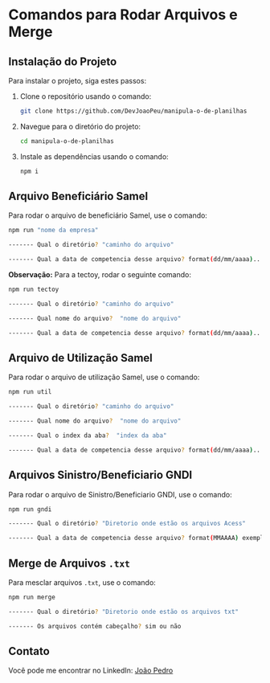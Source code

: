 # Comandos para Rodar Arquivos e Merge

## Instalação do Projeto

Para instalar o projeto, siga estes passos:

1. Clone o repositório usando o comando:

   ```bash
   git clone https://github.com/DevJoaoPeu/manipula-o-de-planilhas
   ```

2. Navegue para o diretório do projeto:

   ```bash
   cd manipula-o-de-planilhas
   ```

3. Instale as dependências usando o comando:

   ```bash
   npm i
   ```

## Arquivo Beneficiário Samel

Para rodar o arquivo de beneficiário Samel, use o comando:

```bash
npm run "nome da empresa"

------- Qual o diretório? "caminho do arquivo"

------- Qual a data de competencia desse arquivo? format(dd/mm/aaaa)...?  "data de competencia do arquivo"
```

**Observação:** Para a tectoy, rodar o seguinte comando:

```bash
npm run tectoy

------- Qual o diretório? "caminho do arquivo"

------- Qual nome do arquivo?  "nome do arquivo"

------- Qual a data de competencia desse arquivo? format(dd/mm/aaaa)...?  "data de competencia do arquivo"
```

## Arquivo de Utilização Samel

Para rodar o arquivo de utilização Samel, use o comando:

```bash
npm run util

------- Qual o diretório? "caminho do arquivo"

------- Qual nome do arquivo?  "nome do arquivo"

------- Qual o index da aba?  "index da aba"

------- Qual a data de competencia desse arquivo? format(dd/mm/aaaa)...?  "data de competencia do arquivo"
```

## Arquivos Sinistro/Beneficiario GNDI

Para rodar o arquivo de Sinistro/Beneficiario GNDI, use o comando:

```bash
npm run gndi

------- Qual o diretório? "Diretorio onde estão os arquivos Acess"

------- Qual a data de competencia desse arquivo? format(MMAAAA) exemplo: 062024
```

## Merge de Arquivos `.txt`

Para mesclar arquivos `.txt`, use o comando:

```bash
npm run merge

------- Qual o diretório? "Diretorio onde estão os arquivos txt"

------- Os arquivos contém cabeçalho? sim ou não

```

## Contato

Você pode me encontrar no LinkedIn: [João Pedro](https://www.linkedin.com/in/joao-pedro-pereira-/)

